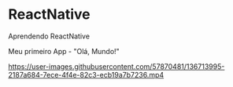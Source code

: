 # ReactNative
Aprendendo ReactNative

Meu primeiro App - "Olá, Mundo!"

https://user-images.githubusercontent.com/57870481/136713995-2187a684-7ece-4f4e-82c3-ecb19a7b7236.mp4
